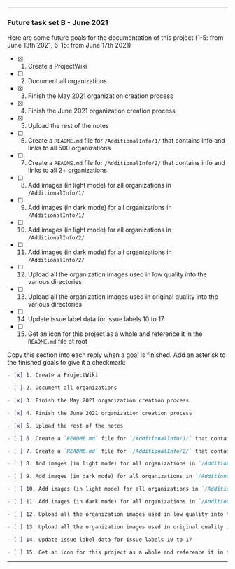 ***

### Future task set B - June 2021

Here are some future goals for the documentation of this project (1-5: from June 13th 2021, 6-15: from June 17th 2021)

- [x] 1. Create a ProjectWiki

- [ ] 2. Document all organizations

- [x] 3. Finish the May 2021 organization creation process

- [x] 4. Finish the June 2021 organization creation process

- [x] 5. Upload the rest of the notes

- [ ] 6. Create a `README.md` file for `/AdditionalInfo/1/` that contains info and links to all 500 organizations

- [ ] 7. Create a `README.md` file for `/AdditionalInfo/2/` that contains info and links to all 2+ organizations

- [ ] 8. Add images (in light mode) for all organizations in `/AdditionalInfo/1/`

- [ ] 9. Add images (in dark mode) for all organizations in `/AdditionalInfo/1/`

- [ ] 10. Add images (in light mode) for all organizations in `/AdditionalInfo/2/`

- [ ] 11. Add images (in dark mode) for all organizations in `/AdditionalInfo/2/`

- [ ] 12. Upload all the organization images used in low quality into the various directories

- [ ] 13. Upload all the organization images used in original quality into the various directories

- [ ] 14. Update issue label data for issue labels 10 to 17

- [ ] 15. Get an icon for this project as a whole and reference it in the `README.md` file at root

Copy this section into each reply when a goal is finished. Add an asterisk to the finished goals to give it a checkmark:

```markdown
- [x] 1. Create a ProjectWiki

- [ ] 2. Document all organizations

- [x] 3. Finish the May 2021 organization creation process

- [x] 4. Finish the June 2021 organization creation process

- [x] 5. Upload the rest of the notes

- [ ] 6. Create a `README.md` file for `/AdditionalInfo/1/` that contains info and links to all 500 organizations

- [ ] 7. Create a `README.md` file for `/AdditionalInfo/2/` that contains info and links to all 2+ organizations

- [ ] 8. Add images (in light mode) for all organizations in `/AdditionalInfo/1/`

- [ ] 9. Add images (in dark mode) for all organizations in `/AdditionalInfo/1/`

- [ ] 10. Add images (in light mode) for all organizations in `/AdditionalInfo/2/`

- [ ] 11. Add images (in dark mode) for all organizations in `/AdditionalInfo/2/`

- [ ] 12. Upload all the organization images used in low quality into the various directories

- [ ] 13. Upload all the organization images used in original quality into the various directories

- [ ] 14. Update issue label data for issue labels 10 to 17

- [ ] 15. Get an icon for this project as a whole and reference it in the `README.md` file at root
```

***

